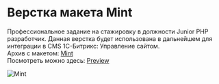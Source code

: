 # Верстка макета Mint

Профессиональное задание на стажировку в должности Junior PHP разработчик. Данная верстка будет использована в дальнейшем для интеграции в CMS 1C-Битрикс: Управление сайтом.   
Архив с макетом: [Mint](https://surl.li/mnpcn)  
Посмотреть можно здесь: [Preview](https://alexandr1807.github.io/Mint/)  

![Mint](https://thumbsnap.com/i/Y7ikVkJo.png)
